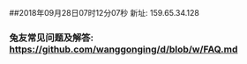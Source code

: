 ##2018年09月28日07时12分07秒 新址: 159.65.34.128
### 兔友常见问题及解答: https://github.com/wanggonging/d/blob/w/FAQ.md
